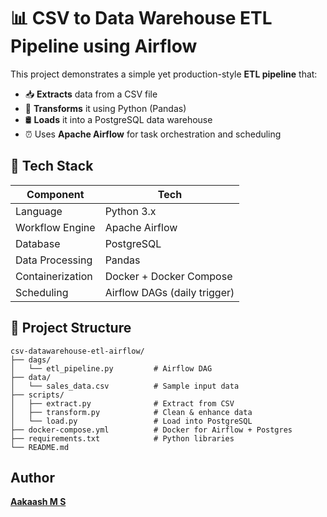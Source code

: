 # 📊 CSV to Data Warehouse ETL Pipeline using Airflow

This project demonstrates a simple yet production-style **ETL pipeline** that:
- 📥 **Extracts** data from a CSV file
- 🔄 **Transforms** it using Python (Pandas)
- 🛢️ **Loads** it into a PostgreSQL data warehouse
- ⏰ Uses **Apache Airflow** for task orchestration and scheduling



## 🚀 Tech Stack

| Component       | Tech                                |
|----------------|-------------------------------------|
| Language        | Python 3.x                          |
| Workflow Engine | Apache Airflow                     |
| Database        | PostgreSQL                         |
| Data Processing | Pandas                              |
| Containerization| Docker + Docker Compose            |
| Scheduling      | Airflow DAGs (daily trigger)       |



## 📁 Project Structure

```plaintext
csv-datawarehouse-etl-airflow/
├── dags/
│   └── etl_pipeline.py         # Airflow DAG
├── data/
│   └── sales_data.csv          # Sample input data
├── scripts/
│   ├── extract.py              # Extract from CSV
│   ├── transform.py            # Clean & enhance data
│   └── load.py                 # Load into PostgreSQL
├── docker-compose.yml          # Docker for Airflow + Postgres
├── requirements.txt            # Python libraries
└── README.md

```

## Author
 [**Aakaash M S**](https://github.com/msaakaash)






